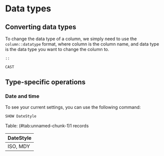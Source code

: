 
# Data types 

## Converting data types 

To change the data type of a column, we simply need to use the `column::datatype` format,
where column is the column name, and data type is the data type you want to change the
column to.

`::`

`CAST`

## Type-specific operations

### Date and time 

 To see your current settings, you can use the following command:


```sql
SHOW DateStyle
```


<div class="knitsql-table">


Table: (\#tab:unnamed-chunk-1)1 records

|DateStyle |
|:---------|
|ISO, MDY  |

</div>









